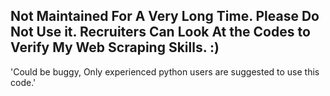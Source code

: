 ## Not Maintained For A Very Long Time. Please Do Not Use it. Recruiters Can Look At the Codes to Verify My Web Scraping Skills. :) 

'Could be buggy, Only experienced python users are suggested to use this code.' 
